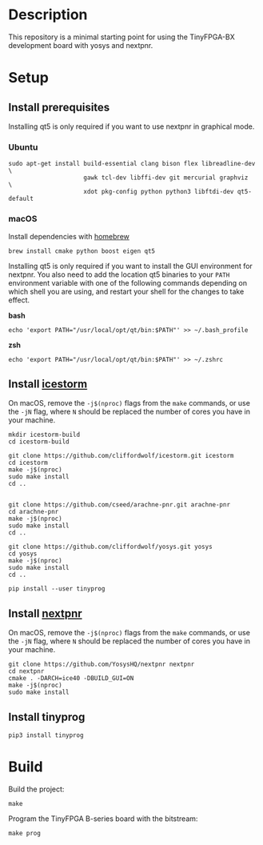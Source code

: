 # Description
This repository is a minimal starting point for using the TinyFPGA-BX development board with yosys and nextpnr.

# Setup

## Install prerequisites
Installing qt5 is only required if you want to use nextpnr in graphical mode.

### Ubuntu
```shell
sudo apt-get install build-essential clang bison flex libreadline-dev \
                     gawk tcl-dev libffi-dev git mercurial graphviz   \
                     xdot pkg-config python python3 libftdi-dev qt5-default
```

### macOS
Install dependencies with [homebrew](https://brew.sh/)

```shell
brew install cmake python boost eigen qt5
```

Installing qt5 is only required if you want to install the GUI environment for nextpnr. You also need to add the location qt5 binaries to your `PATH` environment variable with one of the following commands depending on which shell you are using, and restart your shell for the changes to take effect.

**bash**
```shell
echo 'export PATH="/usr/local/opt/qt/bin:$PATH"' >> ~/.bash_profile
```
**zsh**
```shell 
echo 'export PATH="/usr/local/opt/qt/bin:$PATH"' >> ~/.zshrc
```

## Install [icestorm](http://www.clifford.at/icestorm/)
On macOS, remove the `-j$(nproc)` flags from the `make` commands, or use the `-jN` flag, where `N` should be replaced the number of cores you have in your machine.

```shell
mkdir icestorm-build
cd icestorm-build

git clone https://github.com/cliffordwolf/icestorm.git icestorm
cd icestorm
make -j$(nproc)
sudo make install
cd ..


git clone https://github.com/cseed/arachne-pnr.git arachne-pnr
cd arachne-pnr
make -j$(nproc)
sudo make install
cd ..

git clone https://github.com/cliffordwolf/yosys.git yosys
cd yosys
make -j$(nproc)
sudo make install
cd ..

pip install --user tinyprog
```

## Install [nextpnr]()
On macOS, remove the `-j$(nproc)` flags from the `make` commands, or use the `-jN` flag, where `N` should be replaced the number of cores you have in your machine.

```shell
git clone https://github.com/YosysHQ/nextpnr nextpnr
cd nextpnr
cmake . -DARCH=ice40 -DBUILD_GUI=ON
make -j$(nproc)
sudo make install
```
## Install tinyprog
```shell
pip3 install tinyprog
```

# Build
Build the project:
```shell
make
```

Program the TinyFPGA B-series board with the bitstream:
```shell
make prog
```


